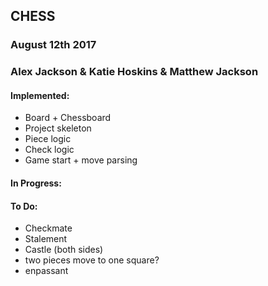 ## CHESS 

### August 12th 2017
### Alex Jackson & Katie Hoskins & Matthew Jackson

#### Implemented:
* Board + Chessboard
* Project skeleton
* Piece logic
* Check logic
* Game start + move parsing

#### In Progress:

#### To Do:
* Checkmate
* Stalement
* Castle (both sides)
* two pieces move to one square?
* enpassant 
